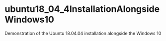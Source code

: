 # ubuntu18_04_4InstallationAlongsideWindows10
Demonstration of the Ubuntu 18.04.04 installation alongside the Windows 10
